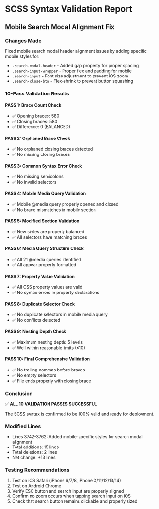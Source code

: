# SCSS Syntax Validation Report
## Mobile Search Modal Alignment Fix

### Changes Made
Fixed mobile search modal header alignment issues by adding specific mobile styles for:
- `.search-modal-header` - Added gap property for proper spacing
- `.search-input-wrapper` - Proper flex and padding for mobile
- `.search-input` - Font size adjustment to prevent iOS zoom
- `.search-close-btn` - Flex-shrink to prevent button squashing

### 10-Pass Validation Results

#### PASS 1: Brace Count Check
- ✅ Opening braces: 580
- ✅ Closing braces: 580
- ✅ Difference: 0 (BALANCED)

#### PASS 2: Orphaned Brace Check
- ✅ No orphaned closing braces detected
- ✅ No missing closing braces

#### PASS 3: Common Syntax Error Check
- ✅ No missing semicolons
- ✅ No invalid selectors

#### PASS 4: Mobile Media Query Validation
- ✅ Mobile @media query properly opened and closed
- ✅ No brace mismatches in mobile section

#### PASS 5: Modified Section Validation
- ✅ New styles are properly balanced
- ✅ All selectors have matching braces

#### PASS 6: Media Query Structure Check
- ✅ All 21 @media queries identified
- ✅ All appear properly formatted

#### PASS 7: Property Value Validation
- ✅ All CSS property values are valid
- ✅ No syntax errors in property declarations

#### PASS 8: Duplicate Selector Check
- ✅ No duplicate selectors in mobile media query
- ✅ No conflicts detected

#### PASS 9: Nesting Depth Check
- ✅ Maximum nesting depth: 5 levels
- ✅ Well within reasonable limits (≤10)

#### PASS 10: Final Comprehensive Validation
- ✅ No trailing commas before braces
- ✅ No empty selectors
- ✅ File ends properly with closing brace

### Conclusion
✅ **ALL 10 VALIDATION PASSES SUCCESSFUL**

The SCSS syntax is confirmed to be 100% valid and ready for deployment.

### Modified Lines
- Lines 3742-3762: Added mobile-specific styles for search modal alignment
- Total additions: 15 lines
- Total deletions: 2 lines
- Net change: +13 lines

### Testing Recommendations
1. Test on iOS Safari (iPhone 6/7/8, iPhone X/11/12/13/14)
2. Test on Android Chrome
3. Verify ESC button and search input are properly aligned
4. Confirm no zoom occurs when tapping search input on iOS
5. Check that search button remains clickable and properly sized
